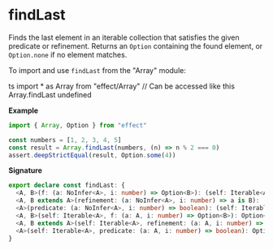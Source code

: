 # findLast

Finds the last element in an iterable collection that satisfies the given predicate or refinement.
Returns an `Option` containing the found element, or `Option.none` if no element matches.

To import and use `findLast` from the "Array" module:

ts
import \* as Array from "effect/Array"
// Can be accessed like this
Array.findLast
undefined

**Example**

```ts
import { Array, Option } from "effect"

const numbers = [1, 2, 3, 4, 5]
const result = Array.findLast(numbers, (n) => n % 2 === 0)
assert.deepStrictEqual(result, Option.some(4))
```

**Signature**

```ts
export declare const findLast: {
  <A, B>(f: (a: NoInfer<A>, i: number) => Option<B>): (self: Iterable<A>) => Option<B>
  <A, B extends A>(refinement: (a: NoInfer<A>, i: number) => a is B): (self: Iterable<A>) => Option<B>
  <A>(predicate: (a: NoInfer<A>, i: number) => boolean): (self: Iterable<A>) => Option<A>
  <A, B>(self: Iterable<A>, f: (a: A, i: number) => Option<B>): Option<B>
  <A, B extends A>(self: Iterable<A>, refinement: (a: A, i: number) => a is B): Option<B>
  <A>(self: Iterable<A>, predicate: (a: A, i: number) => boolean): Option<A>
}
```
